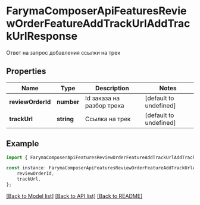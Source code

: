 # FarymaComposerApiFeaturesReviewOrderFeatureAddTrackUrlAddTrackUrlResponse

Ответ на запрос добавления ссылки на трек

## Properties

Name | Type | Description | Notes
------------ | ------------- | ------------- | -------------
**reviewOrderId** | **number** | Id заказа на разбор трека | [default to undefined]
**trackUrl** | **string** | Ссылка на трек | [default to undefined]

## Example

```typescript
import { FarymaComposerApiFeaturesReviewOrderFeatureAddTrackUrlAddTrackUrlResponse } from './api';

const instance: FarymaComposerApiFeaturesReviewOrderFeatureAddTrackUrlAddTrackUrlResponse = {
    reviewOrderId,
    trackUrl,
};
```

[[Back to Model list]](../README.md#documentation-for-models) [[Back to API list]](../README.md#documentation-for-api-endpoints) [[Back to README]](../README.md)
